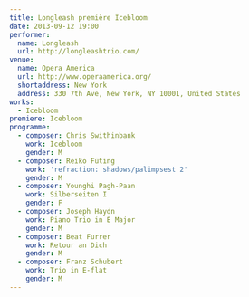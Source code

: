 ```yaml
---
title: Longleash première Icebloom
date: 2013-09-12 19:00
performer:
  name: Longleash
  url: http://longleashtrio.com/
venue:
  name: Opera America
  url: http://www.operaamerica.org/
  shortaddress: New York
  address: 330 7th Ave, New York, NY 10001, United States
works:
  - Icebloom
premiere: Icebloom
programme:
  - composer: Chris Swithinbank
    work: Icebloom
    gender: M
  - composer: Reiko Füting
    work: 'refraction: shadows/palimpsest 2'
    gender: M
  - composer: Younghi Pagh-Paan
    work: Silberseiten I
    gender: F
  - composer: Joseph Haydn
    work: Piano Trio in E Major
    gender: M
  - composer: Beat Furrer
    work: Retour an Dich
    gender: M
  - composer: Franz Schubert
    work: Trio in E-flat
    gender: M
---
```

